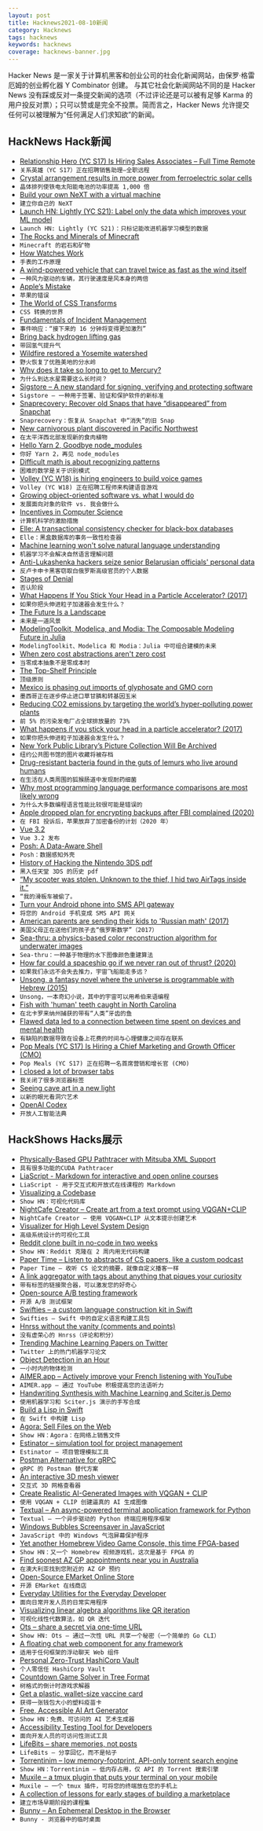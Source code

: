 ```yaml
---
layout: post
title: Hacknews2021-08-10新闻
category: Hacknews
tags: hacknews
keywords: hacknews
coverage: hacknews-banner.jpg
---
```


Hacker News 是一家关于计算机黑客和创业公司的社会化新闻网站，由保罗·格雷厄姆的创业孵化器 Y Combinator 创建。
与其它社会化新闻网站不同的是 Hacker News 没有踩或反对一条提交新闻的选项（不过评论还是可以被有足够 Karma 的用户投反对票）；只可以赞或是完全不投票。简而言之，Hacker News 允许提交任何可以被理解为“任何满足人们求知欲”的新闻。

## HackNews Hack新闻


- [Relationship Hero (YC S17) Is Hiring Sales Associates – Full Time Remote](https://relationshiphero.com/careers?role=salesAssociate)
- `关系英雄（YC S17）正在招聘销售助理–全职远程`
- [Crystal arrangement results in more power from ferroelectric solar cells](https://www.pv-magazine.com/2021/08/04/crystal-arrangement-results-in-1000x-more-power-from-ferroelectric-solar-cells/)
- `晶体排列使铁电太阳能电池的功率提高 1,000 倍`
- [Build your own NeXT with a virtual machine](https://learn.adafruit.com/build-your-own-next-with-a-virtual-machine?view=all)
- `建立你自己的 NeXT`
- [Launch HN: Lightly (YC S21): Label only the data which improves your ML model](item?id=28116371)
- `Launch HN: Lightly (YC S21)：只标记能改进机器学习模型的数据`
- [The Rocks and Minerals of Minecraft](https://www.mindat.org/a/minecraft)
- `Minecraft 的岩石和矿物`
- [How Watches Work](https://www.fratellowatches.com/how-watches-work-what-is-an-automatic-watch-and-what-different-types-of-winding-weights-are-there/)
- `手表的工作原理`
- [A wind-powered vehicle that can travel twice as fast as the wind itself](https://www.businessinsider.com/youtuber-won-10000-bet-with-physicist-over-wind-powered-vehicle-2021-7)
- `一种风力驱动的车辆，其行驶速度是风本身的两倍`
- [Apple’s Mistake](https://stratechery.com/2021/apples-mistake/)
- `苹果的错误`
- [The World of CSS Transforms](https://www.joshwcomeau.com/css/transforms/)
- `CSS 转换的世界`
- [Fundamentals of Incident Management](https://bitfieldconsulting.com/blog/got-game-secrets-of-great-incident-management)
- `事件响应：“接下来的 16 分钟将变得更加激烈”`
- [Bring back hydrogen lifting gas](https://www.thecgo.org/news/bring-back-hydrogen-lifting-gas/)
- `带回氢气提升气`
- [Wildfire restored a Yosemite watershed](https://news.berkeley.edu/2021/08/09/how-wildfire-restored-a-yosemite-watershed/)
- `野火恢复了优胜美地的分水岭`
- [Why does it take so long to get to Mercury?](https://www.esa.int/Science_Exploration/Space_Science/BepiColombo/Why_does_it_take_so_long_to_get_to_Mercury)
- `为什么到达水星需要这么长时间？`
- [Sigstore – A new standard for signing, verifying and protecting software](https://sigstore.dev)
- `Sigstore – 一种用于签署、验证和保护软件的新标准`
- [Snaprecovery: Recover old Snaps that have “disappeared” from Snapchat](https://github.com/sdushantha/snaprecovery)
- `Snaprecovery：恢复从 Snapchat 中“消失”的旧 Snap`
- [New carnivorous plant discovered in Pacific Northwest](https://www.npr.org/2021/08/09/1026091196/this-sweet-white-flower-is-actually-a-sneaky-carnivore-scientists-discovered)
- `在太平洋西北部发现新的食肉植物`
- [Hello Yarn 2, Goodbye node_modules](https://freddixx.medium.com/hello-yarn-2-goodbye-node-modules-21d97afc1a75)
- `你好 Yarn 2，再见 node_modules`
- [Difficult math is about recognizing patterns](https://get21stnight.com/2021/08/09/difficult-math-is-about-recognizing-patterns-lessons-from-jeff-bezos/)
- `困难的数学是关于识别模式`
- [Volley (YC W18) is hiring engineers to build voice games](https://jobs.lever.co/volleythat/5200aeb9-5c55-4490-a92f-1a663d0d8c49)
- `Volley (YC W18) 正在招聘工程师来构建语音游戏`
- [Growing object-oriented software vs. what I would do](https://dpc.pw/growing-object-oriented-software-vs-what-i-would-do)
- `发展面向对象的软件 vs. 我会做什么`
- [Incentives in Computer Science](http://www.cs.columbia.edu/~tr/s20/s20.html)
- `计算机科学的激励措施`
- [Elle: A transactional consistency checker for black-box databases](https://github.com/jepsen-io/elle)
- `Elle：黑盒数据库的事务一致性检查器`
- [Machine learning won't solve natural language understanding](https://thegradient.pub/machine-learning-wont-solve-the-natural-language-understanding-challenge/)
- `机器学习不会解决自然语言理解问题`
- [Anti-Lukashenka hackers seize senior Belarusian officials' personal data](https://en.currenttime.tv/a/seeking-change-anti-lukashenka-hackers-seize-senior-belarusian-officials-personal-data-/31392092.html)
- `反卢卡申卡黑客窃取白俄罗斯高级官员的个人数据`
- [Stages of Denial](https://beyondloom.com/blog/denial.html)
- `否认阶段`
- [What Happens If You Stick Your Head in a Particle Accelerator? (2017)](https://www.theatlantic.com/science/archive/2017/01/what-happens-when-you-stick-your-head-in-a-particle-accelerator/512927/)
- `如果你把头伸进粒子加速器会发生什么？ `
- [The Future Is a Landscape](https://www.ecosophia.net/the-future-is-a-landscape/)
- `未来是一道风景`
- [ModelingToolkit, Modelica, and Modia: The Composable Modeling Future in Julia](http://www.stochasticlifestyle.com/modelingtoolkit-modelica-and-modia-the-composable-modeling-future-in-julia/)
- `ModelingToolkit、Modelica 和 Modia：Julia 中可组合建模的未来`
- [When zero cost abstractions aren't zero cost](https://blog.polybdenum.com/2021/08/09/when-zero-cost-abstractions-aren-t-zero-cost.html)
- `当零成本抽象不是零成本时`
- [The Top-Shelf Principle](https://listed.to/@mo/4733/the-top-shelf-principle)
- `顶级原则`
- [Mexico is phasing out imports of glyphosate and GMO corn](https://thecounter.org/mexico-phaseout-glyphosate-genetically-engineered-corn-united-states/)
- `墨西哥正在逐步停止进口草甘膦和转基因玉米`
- [Reducing CO2 emissions by targeting the world’s hyper-polluting power plants](https://oilprice.com/Latest-Energy-News/World-News/Top-5-Polluting-Power-Plants-Account-For-73-Of-Global-Emissions.html)
- `前 5% 的污染发电厂占全球排放量的 73%`
- [What happens if you stick your head in a particle accelerator? (2017)](https://aeon.co/ideas/why-we-can-stop-worrying-and-love-the-particle-accelerator)
- `如果你把头伸进粒子加速器会发生什么？ `
- [New York Public Library’s Picture Collection Will Be Archived](https://www.nytimes.com/2021/08/03/arts/design/new-york-public-library-picture-collection.html)
- `纽约公共图书馆的图片收藏将被存档`
- [Drug-resistant bacteria found in the guts of lemurs who live around humans](https://today.duke.edu/2021/08/drug-resistant-bacteria-found-guts-lemurs-who-live-around-humans)
- `在生活在人类周围的狐猴肠道中发现耐药细菌`
- [Why most programming language performance comparisons are most likely wrong](https://nibblestew.blogspot.com/2021/02/why-most-programming-language.html?m=1)
- `为什么大多数编程语言性能比较很可能是错误的`
- [Apple dropped plan for encrypting backups after FBI complained (2020)](https://www.reuters.com/article/us-apple-fbi-icloud-exclusive-idUSKBN1ZK1CT)
- `在 FBI 投诉后，苹果放弃了加密备份的计划（2020 年）`
- [Vue 3.2](https://blog.vuejs.org/posts/vue-3.2.html)
- `Vue 3.2 发布`
- [Posh: A Data-Aware Shell](https://www.micahlerner.com/2021/08/07/posh-a-data-aware-shell.html)
- `Posh：数据感知外壳`
- [History of Hacking the Nintendo 3DS pdf](https://courses.csail.mit.edu/6.857/2019/project/20-Chau-Ko-Tang.pdf)
- `黑入任天堂 3DS 的历史 pdf`
- [“My scooter was stolen. Unknown to the thief, I hid two AirTags inside it.”](https://twitter.com/dguido/status/1424921645483966466)
- `“我的滑板车被偷了。`
- [Turn your Android phone into SMS API gateway](https://github.com/traccar/traccar-sms-gateway)
- `将您的 Android 手机变成 SMS API 网关`
- [American parents are sending their kids to 'Russian math' (2017)](https://www.wbur.org/news/2017/04/13/russian-math-school)
- `美国父母正在送他们的孩子去“俄罗斯数学”（2017）`
- [Sea-thru: a physics-based color reconstruction algorithm for underwater images](https://www.deryaakkaynak.com/sea-thru)
- `Sea-thru：一种基于物理的水下图像颜色重建算法`
- [How far could a spaceship go if we never ran out of thrust? (2020)](https://www.forbes.com/sites/startswithabang/2021/12/30/how-far-could-a-spaceship-go-if-we-never-ran-out-of-thrust/)
- `如果我们永远不会失去推力，宇宙飞船能走多远？`
- [Unsong, a fantasy novel where the universe is programmable with Hebrew (2015)](https://unsongbook.com/)
- `Unsong，一本奇幻小说，其中的宇宙可以用希伯来语编程`
- [Fish with 'human' teeth caught in North Carolina](https://www.bbc.com/news/world-us-canada-58105044)
- `在北卡罗来纳州捕获的带有“人类”牙齿的鱼`
- [Flawed data led to a connection between time spent on devices and mental health](https://theconversation.com/flawed-data-led-to-findings-of-a-connection-between-time-spent-on-devices-and-mental-health-problems-new-research-162585)
- `有缺陷的数据导致在设备上花费的时间与心理健康之间存在联系`
- [Pop Meals (YC S17) Is Hiring a Chief Marketing and Growth Officer (CMO)](https://www.ycombinator.com/companies/pop-meals/jobs/aLbeAmT-chief-marketing-growth-officer-cmo)
- `Pop Meals (YC S17) 正在招聘一名首席营销和增长官 (CMO)`
- [I closed a lot of browser tabs](https://rjbs.manxome.org/rubric/entry/2126)
- `我关闭了很多浏览器标签`
- [Seeing cave art in a new light](https://www.atlasobscura.com/articles/atxurra-cave-art-experimental-archaeology)
- `以新的眼光看洞穴艺术`
- [OpenAI Codex](https://openai.com/)
- `开放人工智能法典`


## HackShows Hacks展示

- [ Physically-Based GPU Pathtracer with Mitsuba XML Support](https://github.com/jan-van-bergen/GPU-Pathtracer)
- `具有很多功能的CUDA Pathtracer`
- [ LiaScript - Markdown for interactive and open online courses](https://liascript.github.io)
- `LiaScript - 用于交互式和开放式在线课程的 Markdown`
- [ Visualizing a Codebase](https://octo.github.com/projects/repo-visualization)
- `Show HN：可视化代码库`
- [ NightCafe Creator – Create art from a text prompt using VQGAN+CLIP](https://creator.nightcafe.studio/text-to-image-art)
- `NightCafe Creator – 使用 VQGAN+CLIP 从文本提示创建艺术`
- [ Visualizer for High Level System Design](https://honzaap.github.io/Systemizer)
- `高级系统设计的可视化工具`
- [ Reddit clone built in no-code in two weeks](http://reggit.bubbleapps.io/)
- `Show HN：Reddit 克隆在 2 周内用无代码构建`
- [ Paper Time – Listen to abstracts of CS papers, like a custom podcast](https://papertime.app)
- `Paper Time – 收听 CS 论文的摘要，就像自定义播客一样`
- [ A link aggregator with tags about anything that piques your curiosity](https://sic.pm/)
- `带有标签的链接聚合器，可以激发您的好奇心`
- [ Open-source A/B testing framework](https://github.com/growthbook/growthbook)
- `开源 A/B 测试框架`
- [ Swifties – a custom language construction kit in Swift](https://github.com/codr7/swifties)
- `Swifties – Swift 中的自定义语言构建工具包`
- [ Hnrss without the vanity (comments and points)](http://hnrss.ktachibana.party)
- `没有虚荣心的 Hnrss（评论和积分）`
- [ Trending Machine Learning Papers on Twitter](https://papers.labml.ai/papers/weekly/)
- `Twitter 上的热门机器学习论文`
- [ Object Detection in an Hour](https://www.strayrobots.io/blog/object-detection-in-an-hour)
- `一小时内的物体检测`
- [ AIMER.app – Actively improve your French listening with YouTube](https://aimer.app)
- `AIMER.app – 通过 YouTube 积极提高您的法语听力`
- [ Handwriting Synthesis with Machine Learning and Sciter.js Demo](https://github.com/GirkovArpa/calligrapher-ai)
- `使用机器学习和 Sciter.js 演示的手写合成`
- [ Build a Lisp in Swift](https://github.com/codr7/swifties-repl)
- `在 Swift 中构建 Lisp`
- [ Agora: Sell Files on the Web](http://agora.download/files/blog/mvp.html)
- `Show HN：Agora：在网络上销售文件`
- [ Estinator – simulation tool for project management](https://estinator.com)
- `Estinator – 项目管理模拟工具`
- [ Postman Alternative for gRPC](https://kreya.app)
- `gRPC 的 Postman 替代方案`
- [ An interactive 3D mesh viewer](https://github.com/amanshenoy/mesh-viewer)
- `交互式 3D 网格查看器`
- [ Create Realistic AI-Generated Images with VQGAN + CLIP](https://colab.research.google.com/drive/1wkF67ThUz37T2_oPIuSwuO4e_-0vjaLs?usp=sharing)
- `使用 VQGAN + CLIP 创建逼真的 AI 生成图像`
- [ Textual – An async-powered terminal application framework for Python](https://github.com/willmcgugan/textual/blob/main/README.md)
- `Textual – 一个异步驱动的 Python 终端应用程序框架`
- [ Windows Bubbles Screensaver in JavaScript](https://github.com/khang-nd/bubbles)
- `JavaScript 中的 Windows 气泡屏幕保护程序`
- [ Yet another Homebrew Video Game Console, this time FPGA-based](https://internalregister.github.io/2021/08/08/Another-Homebrew-Console.html)
- `Show HN：又一个 Homebrew 视频游戏机，这次是基于 FPGA 的`
- [ Find soonest AZ GP appointments near you in Australia](https://gpvaccinesearch.com/)
- `在澳大利亚找到您附近的 AZ GP 预约`
- [ Open-Source EMarket Online Store](https://github.com/musicman3/eMarket)
- `开源 EMarket 在线商店`
- [ Everyday Utilities for the Everyday Developer](https://www.dev-utils.app/)
- `面向日常开发人员的日常实用程序`
- [ Visualizing linear algebra algorithms like QR iteration](https://github.com/ogogmad/la-vis)
- `可视化线性代数算法，如 QR 迭代`
- [ Ots – share a secret via one-time URL](https://github.com/sniptt-official/ots)
- `Show HN: Ots – 通过一次性 URL 共享一个秘密（一个简单的 Go CLI）`
- [ A floating chat web component for any framework](https://github.com/mishushakov/floating-chat)
- `适用于任何框架的浮动聊天 Web 组件`
- [ Personal Zero-Trust HashiCorp Vault](https://github.com/eidam/personal-zero-trust-hashicorp-vault)
- `个人零信任 HashiCorp Vault`
- [ Countdown Game Solver in Tree Format](https://countdown-solver.vercel.app/)
- `树格式的倒计时游戏求解器`
- [ Get a plastic, wallet-size vaccine card](https://vaxcard.com)
- `获得一张钱包大小的塑料疫苗卡`
- [ Free, Accessible AI Art Generator](https://colab.research.google.com/drive/1n_xrgKDlGQcCF6O-eL3NOd_x4NSqAUjK)
- `Show HN：免费、可访问的 AI 艺术生成器`
- [ Accessibility Testing Tool for Developers](https://chrome.google.com/webstore/detail/aria-devtools/dneemiigcbbgbdjlcdjjnianlikimpck)
- `面向开发人员的可访问性测试工具`
- [ LifeBits – share memories, not posts](https://lifebits.app)
- `LifeBits – 分享回忆，而不是帖子`
- [ Torrentinim – low memory-footprint, API-only torrent search engine](https://github.com/sergiotapia/torrentinim)
- `Show HN：Torrentinim – 低内存占用，仅 API 的 Torrent 搜索引擎`
- [ Muxile – a tmux plugin that puts your terminal on your mobile](https://github.com/bjesus/muxile)
- `Muxile – 一个 tmux 插件，可将您的终端放在您的手机上`
- [ A collection of lessons for early stages of building a marketplace](https://themarketplace.guide/)
- `建立市场早期阶段的课程集`
- [ Bunny – An Ephemeral Desktop in the Browser](https://bunny.lucy.sh)
- `Bunny - 浏览器中的临时桌面`

